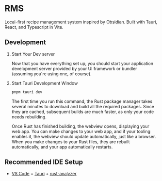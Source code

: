 # RMS

Local-first recipe management system inspired by Obsidian. Built with Tauri, React, and Typescript in Vite.

## Development

1. Start Your Dev server

    Now that you have everything set up, you should start your application development server provided by your UI framework or bundler (assuming you're using one, of course).

2. Start Tauri Development Window

    ```bash
    pnpm tauri dev
    ```

    The first time you run this command, the Rust package manager takes several minutes to download and build all the required packages. Since they are cached, subsequent builds are much faster, as only your code needs rebuilding.

    Once Rust has finished building, the webview opens, displaying your web app. You can make changes to your web app, and if your tooling enables it, the webview should update automatically, just like a browser. When you make changes to your Rust files, they are rebuilt automatically, and your app automatically restarts.

## Recommended IDE Setup

- [VS Code](https://code.visualstudio.com/) + [Tauri](https://marketplace.visualstudio.com/items?itemName=tauri-apps.tauri-vscode) + [rust-analyzer](https://marketplace.visualstudio.com/items?itemName=rust-lang.rust-analyzer)
